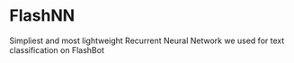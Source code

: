 # FlashNN
Simpliest and most lightweight Recurrent Neural Network we used for text classification on FlashBot
